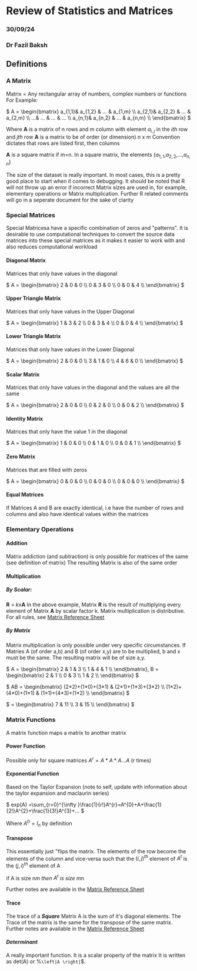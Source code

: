 # Review of Statistics and Matrices
### 30/09/24
### Dr Fazil Baksh

## Definitions
### A Matrix
Matrix = Any rectangular array of numbers, complex numbers or functions
For Example:

$` A = \begin{bmatrix}
 a_{1,1}& a_{1,2} & ... & a_{1,m} \\
 a_{2,1}& a_{2,2} & ... & a_{2,m} \\
 ...& ... & ... & ... \\
 a_{n,1}& a_{n,2} & ... & a_{n,m} \\
\end{bmatrix}
`$

Where **A** is a matrix of n rows and m column with element $` a_{i,j} `$ in the *ith* row and *jth* row
**A** is a matrix to be of order (or dimension) n x m
Convention dictates that rows are listed first, then columns

**A** is a square matrix if m=n. In a square matrix, the elements {$` a_{1,1} `$,$` a_{2,2} `$,...,$` a_{n,n} `$}

The size of the dataset is really important. In most cases, this is a pretty good place to start when it comes to debugging. It should be noted that R will not throw up an error if incorrect Matrix sizes are used in, for example, elementary operations or Matrix multiplication. Further R related comments will go in a seperate document for the sake of clarity

### Special Matrices
Special Matricesa have a specific combination of zeros and "patterns". It is desirable to use computational techniques to convert the source data matrices into these special matrices as it makes it easier to work with and also reduces computational workload

#### Diagonal Matrix
Matrices that only have values in the diagonal

$` A = \begin{bmatrix}
 2 & 0 & 0 \\
 0 & 3 & 0 \\
 0 & 0 & 4 \\
\end{bmatrix}
`$

#### Upper Triangle Matrix
Matrices that only have values in the Upper Diagonal

$` A = \begin{bmatrix}
 1 & 3 & 2 \\
 0 & 3 & 4 \\
 0 & 0 & 4 \\
\end{bmatrix}
`$

#### Lower Triangle Matrix
Matrices that only have values in the Lower Diagonal

$` A = \begin{bmatrix}
 2 & 0 & 0 \\
 3 & 1 & 0 \\
 4 & 6 & 0 \\
\end{bmatrix}
`$

#### Scalar Matrix
Matrices that only have values in the diagonal and the values are all the same

$` A = \begin{bmatrix}
 2 & 0 & 0 \\
 0 & 2 & 0 \\
 0 & 0 & 2 \\
\end{bmatrix}
`$

#### Identity Matrix
Matrices that only have the value 1 in the diagonal

$` A = \begin{bmatrix}
 1 & 0 & 0 \\
 0 & 1 & 0 \\
 0 & 0 & 1 \\
\end{bmatrix}
`$

#### Zero Matrix
Matrices that are filled with zeros

$` A = \begin{bmatrix}
 0 & 0 & 0 \\
 0 & 0 & 0 \\
 0 & 0 & 0 \\
\end{bmatrix}
`$

#### Equal Matrices
If Matrices A and B are exactly identical, i.e have the number of rows and columns and also have identical values within the matrices

### Elementary Operations

#### Addition
Matrix addiction (and subtraction) is only possible for matrices of the same (see definition of matrix)
The resulting Matrix is also of the same order

#### Multiplication
##### By Scalar:
**R** = *k*x**A**
In the above example, Matrix **R** is the result of multiplying every element of Matrix **A** by scalar factor k.
Matrix multiplication is distributive. For all rules, see [Matrix Reference Sheet]()

##### By Matrix
Matrix multiplication is only possible under very specific circumstances. If Matries A (of order a,b) and B (of order x,y) are to be multiplied, b and x must be the same. The resulting matrix will be of size a,y.

$`  A = \begin{bmatrix}
 2 & 1 & 3 \\
 1 & 4 & 1 \\
\end{bmatrix}, B = \begin{bmatrix}
2 & 1 \\
0 & 3 \\
1 & 2 \\
\end{bmatrix} `$

$` AB = \begin{bmatrix}
(2*2)+(1*0)+(3*1) & (2*1)+(1*3)+(3*2) \\
(1*2)+(4*0)+(1*1) & (1*1)+(4*3)+(1*2) \\
\end{bmatrix} `$

$` = \begin{bmatrix}
7 & 11 \\
3 & 15 \\
\end{bmatrix} `$

### Matrix Functions
A matrix function maps a matrix to another matrix
#### Power Function
Possible only for square matrices
$` A^{r} = A*A*A...A `$ (r times)

#### Exponential Function
Based on the Taylor Expansion (note to self, update with information about the taylor expansion and maclaurin series)

$` exp(A) =\sum_{r=0}^{\infty }\frac{1}{r!}A^{r}=A^{0}+A+\frac{1}{2!}A^{2}+\frac{1}{3!}A^{3}+... `$

Where $` A^{0} = I_{n} `$ by definition

#### Transpose
This essentially just "flips the matrix. The elements of the row become the elements of the column and vice-versa such that the $` (i,j)^{th} `$ element of $` A^{t} `$ is the $` (j,i)^{th} `$ element of A

if A is size n*m then $` A^{t} `$ is size m*n

Further notes are available in the [Matrix Reference Sheet]()

#### Trace
The trace of a ***Square*** Matrix A is the sum of it's diagonal elements. The Trace of the matrix is the same for the transpose of the same matrix.
Further notes are available in the [Matrix Reference Sheet]()
#### ***Determinant***
A really important function. It is a scalar property of the matrix
It is written as det(A) or %`\left|A \right|`$.


 
